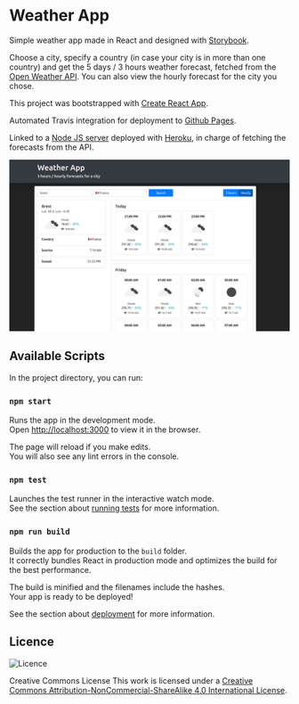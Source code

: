 # Weather App

Simple weather app made in React and designed with [Storybook](https://storybook.js.org/docs/react/get-started/introduction).

Choose a city, specify a country (in case your city is in more than one country) and get the 5 days / 3 hours weather forecast, fetched from the [Open Weather API](https://openweathermap.org/a). You can also view the hourly forecast for the city you chose.

This project was bootstrapped with [Create React App](https://github.com/facebook/create-react-app).

Automated Travis integration for deployment to [Github Pages](https://alarid.github.io/WeatherApp/).

Linked to a [Node JS server](https://github.com/Alarid/WeatherApp-Server) deployed with [Heroku](https://heroku.com), in charge of fetching the forecasts from the API.


![screenshot](./public/screenshot.png)


## Available Scripts

In the project directory, you can run:

### `npm start`

Runs the app in the development mode.<br />
Open [http://localhost:3000](http://localhost:3000) to view it in the browser.

The page will reload if you make edits.<br />
You will also see any lint errors in the console.

### `npm test`

Launches the test runner in the interactive watch mode.<br />
See the section about [running tests](https://facebook.github.io/create-react-app/docs/running-tests) for more information.

### `npm run build`

Builds the app for production to the `build` folder.<br />
It correctly bundles React in production mode and optimizes the build for the best performance.

The build is minified and the filenames include the hashes.<br />
Your app is ready to be deployed!

See the section about [deployment](https://facebook.github.io/create-react-app/docs/deployment) for more information.


## Licence
![Licence](https://licensebuttons.net/l/by-nc-sa/4.0/88x31.png)

Creative Commons License
This work is licensed under a [Creative Commons Attribution-NonCommercial-ShareAlike 4.0 International License](https://creativecommons.org/licenses/by-nc-sa/4.0/).

